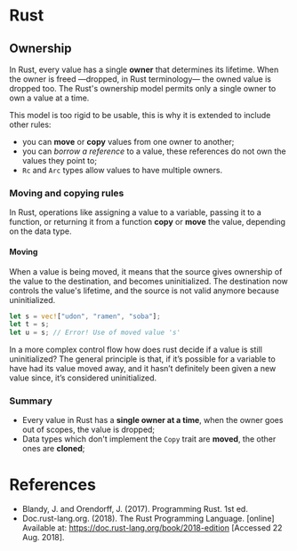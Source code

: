 # Rust

## Ownership

In Rust, every value has a single **owner** that determines its lifetime. When
the owner is freed —dropped, in Rust terminology— the owned value is dropped
too. The Rust's ownership model permits only a single owner to own a value at a
time.

This model is too rigid to be usable, this is why it is extended to include
other rules:

- you can **move** or **copy** values from one owner to another;
- you can *borrow a reference* to a value, these references do not own the
  values they point to;
- `Rc` and `Arc` types allow values to have multiple owners.

### Moving and copying rules

In Rust, operations like assigning a value to a variable, passing it to a
function, or returning it from a function **copy** or **move** the value,
depending on the data type. 

#### Moving

When a value is being moved, it means that the source gives  ownership of the
value to the destination, and becomes uninitialized. The destination now
controls the value's lifetime, and the source is not valid anymore because
uninitialized.

```rust
let s = vec!["udon", "ramen", "soba"];
let t = s;
let u = s; // Error! Use of moved value 's'
```

In a more complex control flow how does rust decide if a value is still
uninitialized? The general principle is that, if it’s possible for a variable
to have had its value moved away, and it hasn’t definitely been given a new
value since, it’s considered uninitialized. 


### Summary

- Every value in Rust has a **single owner at a time**, when the owner goes out
  of scopes, the value is dropped;
- Data types which don't implement the `Copy` trait are **moved**, the other
  ones are **cloned**;

# References

- Blandy, J. and Orendorff, J. (2017). Programming Rust. 1st ed.
- Doc.rust-lang.org. (2018). The Rust Programming Language. [online] Available at: https://doc.rust-lang.org/book/2018-edition [Accessed 22 Aug. 2018].
